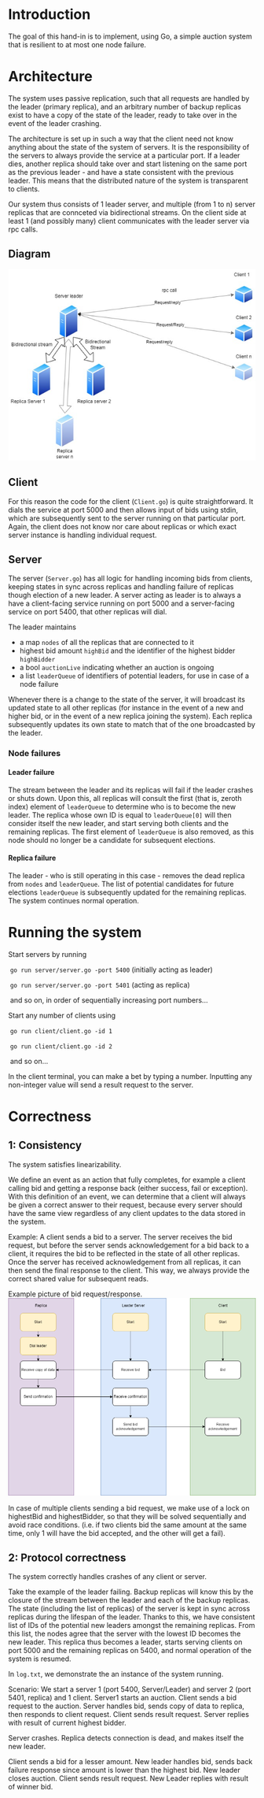 # Introduction

The goal of this hand-in is to implement, using Go, a simple auction system that is resilient to at most one node failure. 

# Architecture

The system uses passive replication, such that all requests are handled by the leader (primary replica), and an arbitrary number of backup replicas exist to have a copy of the state of the leader, ready to take over in the event of the leader crashing.  

The architecture is set up in such a way that the client need not know anything about the state of the system of servers. It is the responsibility of the servers to always provide the service at a particular port. If a leader dies, another replica should take over and start listening on the same port as the previous leader - and have a state consistent with the previous leader. This means that the distributed nature of the system is transparent to clients.

Our system thus consists of 1 leader server, and multiple (from 1 to n) server replicas that are connceted via bidirectional streams. On the client side at least 1 (and possibly many) client communicates with the leader server via rpc calls.

## Diagram

![Architecture](assets/AuctionSystemArchitecture.jpg)

## Client

For this reason the code for the client (`Client.go`) is quite straightforward. It dials the service at port 5000 and then allows input of bids using stdin, which are subsequently sent to the server running on that particular port. Again, the client does not know nor care about replicas or which exact server instance is handling individual request.

## Server

The server (`Server.go`) has all logic for handling incoming bids from clients, keeping states in sync across replicas and handling failure of replicas though election of a new leader. A server acting as leader is to always a have a client-facing service running on port 5000 and a server-facing service on port 5400, that other replicas will dial.

The leader maintains 

* a map `nodes` of all the replicas that are connected to it
* highest bid amount `highBid` and the identifier of the highest bidder `highBidder`
* a bool `auctionLive` indicating whether an auction is ongoing
* a list `leaderQueue` of identifiers of potential leaders, for use in case of a node failure

Whenever there is a change to the state of the server, it will broadcast its updated state to all other replicas (for instance in the event of a new and higher bid, or in the event of a new replica joining the system). Each replica subsequently updates its own state to match that of the one broadcasted by the leader.

### Node failures

#### Leader failure

The stream between the leader and its replicas will fail if the leader crashes or shuts down. Upon this, all replicas will consult the first (that is, zeroth index) element of `leaderQueue` to determine who is to become the new leader. The replica whose own ID is equal to `leaderQueue[0]` will then consider itself the new leader, and start serving both clients and the remaining replicas. The first element of `leaderQueue` is also removed, as this node should no longer be a candidate for subsequent elections. 

#### Replica failure

The leader - who is still operating in this case - removes the dead replica from `nodes` and `leaderQueue`. The list of potential candidates for future elections `leaderQueue` is subsequently updated for the remaining replicas. The system continues normal operation. 

# Running the system

 Start servers by running

​	`go run server/server.go -port 5400` (initially acting as leader)

​	`go run server/server.go -port 5401` (acting as replica)

​	and so on, in order of sequentially increasing port numbers...

Start any number of clients using 

​	`go run client/client.go -id 1`

​	`go run client/client.go -id 2`

​	and so on...

In the client terminal, you can make a bet by typing a number. Inputting any non-integer value will send a result request to the server.

# Correctness

## 1: Consistency

The system satisfies linearizability.

We define an event as an action that fully completes, for example a client calling bid and getting a response back (either success, fail or exception). With this definition of an event, we can determine that a client will always be given a correct answer to their request, because every server should have the same view regardless of any client updates to the data stored in the system.

Example: A client sends a bid to a server. The server receives the bid request, but before the server sends acknowledgement for a bid back to a client, it requires the bid to be reflected in the state of all other replicas. Once the server has received acknowledgement from all replicas, it can then send the final response to the client. This way, we always provide the correct shared value for subsequent reads.

Example picture of bid request/response.
![Linearizalibty](assets/LinearizabilityBid.png)

In case of multiple clients sending a bid request, we make use of a lock on highestBid and highestBidder, so that they will be solved sequentially and avoid race conditions. (i.e. if two clients bid the same amount at the same time, only 1 will have the bid accepted, and the other will get a fail). 

## 2: Protocol correctness

The system correctly handles crashes of any client or server. 

Take the example of the leader failing. Backup replicas will know this by the closure of the stream between the leader and each of the backup replicas. The state (including the list of replicas) of the server is kept in sync across replicas during the lifespan of the leader. Thanks to this, we have consistent list of IDs of the potential new leaders amongst the remaining replicas. From this list, the nodes agree that the server with the lowest ID becomes the new leader. This replica thus becomes a leader, starts serving clients on port 5000 and the remaining replicas on 5400, and normal operation of the system is resumed.

In `log.txt`, we demonstrate the an instance of the system running.

Scenario:
We start a server 1 (port 5400, Server/Leader) and server 2 (port 5401, replica) and 1 client. 
Server1 starts an auction. 
Client sends a bid request to the auction. 
Server handles bid, sends copy of data to replica, then responds to client request. 
Client sends result request. 
Server replies with result of current highest bidder. 

Server crashes. Replica detects connection is dead, and makes itself the new leader. 

Client sends a bid for a lesser amount.
New leader handles bid, sends back failure response since amount is lower than the highest bid. 
New leader closes auction.
Client sends result request.
New Leader replies with result of winner bid.
